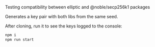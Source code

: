 Testing compatibility between elliptic and @noble/secp256k1 packages

Generates a key pair with both libs from the same seed.

After cloning, run it to see the keys logged to the console:
```sh
npm i
npm run start
```

